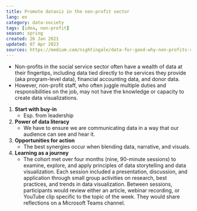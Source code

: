 ```yaml
---
title: Promote dataviz in the non-profit sector
lang: en
category: data-society
tags: [idea, non-profit]
season: spring
created: 26 Jan 2021
updated: 07 Apr 2023
sources: https://medium.com/nightingale/data-for-good-why-non-profits-should-think-more-about-dataviz-3acfdf68fe63
---
```

 
* Non-profits in the social service sector often have a wealth of data at their fingertips, including data tied directly to the services they provide (aka program-level data), financial accounting data, and donor data.
* However, non-profit staff, who often juggle multiple duties and responsibilities on the job, may not have the knowledge or capacity to create data visualizations.

1. **Start with buy-in**
	* Esp. from leadership
1. **Power of data literacy**
	* We have to ensure we are communicating data in a way that our audience can see and hear it.
1. **Opportunities for action**
	* The best synergies occur when blending data, narrative, and visuals.
1. **Learning as a journey**
	*  The cohort met over four months (nine, 90-minute sessions) to examine, explore, and apply principles of data storytelling and data visualization. Each session included a presentation, discussion, and application through small group activities on research, best practices, and trends in data visualization. Between sessions, participants would review either an article, webinar recording, or YouTube clip specific to the topic of the week. They would share reflections on a Microsoft Teams channel.